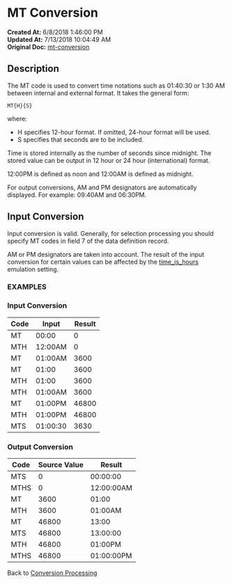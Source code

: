 # MT Conversion

**Created At:** 6/8/2018 1:46:00 PM  
**Updated At:** 7/13/2018 10:04:49 AM  
**Original Doc:** [mt-conversion](https://docs.jbase.com/46351-conversion-processing/mt-conversion)  


## Description 

The MT code is used to convert time notations such as 01:40:30 or 1:30 AM between internal and external format. It takes the general form:

```
MT{H}{S}
```

where:

- H specifies 12-hour format. If omitted, 24-hour format will be used.
- S specifies that seconds are to be included.




Time is stored internally as the number of seconds since midnight. The stored value can be output in 12 hour or 24 hour (international) format.

12:00PM is defined as noon and 12:00AM is defined as midnight.

For output conversions, AM and PM designators are automatically displayed. For example: 09:40AM and 06:30PM.



## Input Conversion 

Input conversion is valid. Generally, for selection processing you should specify MT codes in field 7 of the data definition record.

AM or PM designators are taken into account. The result of the input conversion for certain values can be affected by the [time\_is\_hours](https://static.zumasys.com/jbase/r99/knowledgebase/manuals/3.0/30manpages/man/sup12_EMULATION.htm#TIMEISHOURS) emulation setting.



### EXAMPLES

### Input Conversion


| Code<br> | Input<br> | Result<br> |
| --- | --- | --- |
| MT<br> | 00:00<br> | 0<br> |
| MTH<br> | 12:00AM<br> | 0<br> |
| MT<br> | 01:00AM<br> | 3600<br> |
| MT<br> | 01:00<br> | 3600<br> |
| MTH<br> | 01:00<br> | 3600<br> |
| MTH<br> | 01:00AM<br> | 3600<br> |
| MT<br> | 01:00PM<br> | 46800<br> |
| MTH<br> | 01:00PM<br> | 46800<br> |
| MTS<br> | 01:00:30<br> | 3630<br> |


#### 


### Output Conversion


| Code<br> | Source Value<br> | Result<br> |
| --- | --- | --- |
| MTS<br> | 0<br> | 00:00:00<br> |
| MTHS<br> | 0<br> | 12:00:00AM<br> |
| MT<br> | 3600<br> | 01:00<br> |
| MTH<br> | 3600<br> | 01:00AM<br> |
| MT<br> | 46800<br> | 13:00<br> |
| MTS<br> | 46800<br> | 13:00:00<br> |
| MTH<br> | 46800<br> | 01:00PM<br> |
| MTHS<br> | 46800<br> | 01:00:00PM<br> |




Back to [Conversion Processing](./../conversion-processing)
